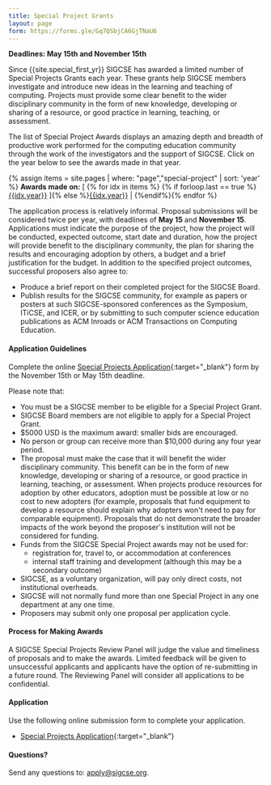 ```yaml
---
title: Special Project Grants
layout: page
form: https://forms.gle/Gq7QSbjCA6GjTNaU6
---
```



**Deadlines: May 15th and November 15th**

Since {{site.special_first_yr}} SIGCSE has awarded a limited number of Special Projects Grants each year. These grants help SIGCSE members investigate and introduce new ideas in the learning and teaching of computing. Projects must provide some clear benefit to the wider disciplinary community in the form of new knowledge, developing or sharing of a resource, or good practice in learning, teaching, or assessment.

The list of Special Project Awards displays an amazing depth and breadth of productive work performed for the computing education community through the work of the investigators and the support of SIGCSE. Click on the year below to see the awards made in that year.

{% assign items = site.pages | where: "page","special-project" | sort: 'year' %}
**Awards made on:** [&nbsp;{% for idx in items %}
{% if forloop.last == true %}[{{idx.year}}]({{idx.year}}.html)&nbsp;]{% else %}[{{idx.year}}]({{idx.year}}.html)&nbsp;|&nbsp;{%endif%}{% endfor %}

The application process is relatively informal. Proposal submissions will be considered twice per year, with deadlines of **May 15** and **November 15**.  Applications must indicate the purpose of the project, how the project will be conducted, expected outcome, start date and duration, how the project will provide benefit to the disciplinary community, the plan for sharing the results and encouraging adoption by others, a budget and a brief justification for the budget. In addition to the specified project outcomes, successful proposers also agree to:

- Produce a brief report on their completed project for the SIGCSE Board.
- Publish results for the SIGCSE community, for example as papers or posters at such SIGCSE-sponsored conferences as the Symposium, ITiCSE, and ICER, or by submitting to such computer science education publications as ACM Inroads or ACM Transactions on Computing Education.


#### Application Guidelines

Complete the online 
[Special Projects Application]({{page.form}}){:target="_blank"} form by the November 15th or May 15th deadline.

Please note that:

-  You must be a SIGCSE member to be eligible for a Special Project Grant.
-  SIGCSE Board members are not eligible to apply for a Special Project Grant.
-  $5000 USD is the maximum award: smaller bids are encouraged.
-  No person or group can receive more than $10,000 during any four year period.
-  The proposal must make the case that it will benefit the wider disciplinary community. This benefit can be in the form of new knowledge, developing or sharing of a resource, or good practice in learning, teaching, or assessment. When projects produce resources for adoption by other educators, adoption must be possible at low or no cost to new adopters (for example, proposals that fund equipment to develop a resource should explain why adopters won't need to pay for comparable equipment). Proposals that do not demonstrate the broader impacts of the work beyond the proposer's institution  will not be considered for funding.
-  Funds from the SIGCSE Special Project awards may not be used for:
	-  registration for, travel to, or accommodation at conferences
	-  internal staff training and development (although this may be a secondary outcome)
-  SIGCSE, as a voluntary organization, will pay only direct costs, not institutional overheads.
-  SIGCSE will not normally fund more than one Special Project in any one department at any one time.
-  Proposers may submit only one proposal per application cycle.

#### Process for Making Awards

A SIGCSE Special Projects Review Panel will judge the value and timeliness of proposals and to make the awards.  Limited feedback will be given to unsuccessful applicants and applicants have the option of re-submitting in a future round.  The Reviewing Panel will consider all applications to be confidential.

#### Application

Use the following online submission form to complete your application.
- [Special Projects Application]({{page.form}}){:target="_blank"}

#### Questions?

Send any questions to: <a href="mailto:apply@sigcse.org">apply@sigcse.org</a>.
